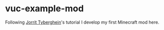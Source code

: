 # vuc-example-mod

Following [Jorrit Tyberghein](https://www.youtube.com/watch?v=BGzAbutqlyY&list=PLmaTwVFUUXiCO5GNhVHqQFXFa6U4WoIaB&index=2)'s tutorial I develop my first Minecraft mod here.
